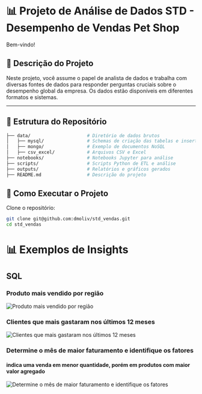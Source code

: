 # 📊 Projeto de Análise de Dados STD - Desempenho de Vendas Pet Shop

Bem-vindo!

## 📝 Descrição do Projeto

Neste projeto, você assume o papel de analista de dados e trabalha com diversas fontes de dados para responder perguntas cruciais sobre o desempenho global da empresa. Os dados estão disponíveis em diferentes formatos e sistemas.

---

## 📁 Estrutura do Repositório

```bash
├── data/                     # Diretório de dados brutos
│   ├── mysql/                # Schemas de criação das tabelas e insert dos dados
│   ├── mongo/                # Exemplo de documentos NoSQL
│   ├── csv_excel/            # Arquivos CSV e Excel
├── notebooks/                # Notebooks Jupyter para análise
├── scripts/                  # Scripts Python de ETL e análise
├── outputs/                  # Relatórios e gráficos gerados
├── README.md                 # Descrição do projeto
```

## 🚀 Como Executar o Projeto
Clone o repositório:

```bash
git clone git@github.com:dmoliv/std_vendas.git
cd std_vendas
```


# 📊 Exemplos de Insights

## SQL

### Produto mais vendido por região
<img src="https://cvws.icloud-content.com/B/AdhHt-mQOMEJtT8M0QZdtQzXzqIwAQ0WshAZKr86AFy00tDr8Lxtu1nd/vendas_por_regiao.png?o=Aj-N3sZdpmMeD4iJcgsTCXTX3SGJ-0YryePEMamXLuZO&v=1&x=3&a=CAogTWykEveZFW5qsq7DNMzTgsVDt0l0NFHNGdTF9eK3TykSbxCq66mXuTIYqsiFmbkyIgEAUgTXzqIwWgRtu1ndaiczOpgc2kfnBtXD4K-I1dda9rvNjsYEE_-KlLrZvnBvWQnZ-VvLKsFyJyOlPqvEOPsYOsmAA3UVGVxqMfZADCG-DaZpwHUk3fRXIiyijVttKA&e=1733340259&fl=&r=0668f7df-72ad-4f6b-b66a-59c33f1d25b4-1&k=K_VlRgMSpW6CaNOP875cHQ&ckc=com.apple.clouddocs&ckz=com.apple.CloudDocs&p=107&s=_re_T7PRhhiwvF87-2bOtGEtqP0&cd=i" alt="Produto mais vendido por região">


### Clientes que mais gastaram nos últimos 12 meses
<img src="https://cvws.icloud-content.com/B/AV_bH9EB52pfavqvZGc8bMLTjDFHAQkGmokSnRXBZ1Vy1wzBmq-4zztC/clientes_maiores_gastos.png?o=As9JgySkC7arjjiH1DWNhkvUw4jqpcpc3czgvWehDz60&v=1&x=3&a=CAoguhhAT7UhnRMU0J4KCnv4b2RdHX0EsNVvKPPzCenSAQcSbxDy2qmXuTIY8reFmbkyIgEAUgTTjDFHWgS4zztCaif5cK3_uxLcTLqDWNqeGT_CuJeLtFbkk1vkTv6iG3OSz0QyF5PxxrVyJwdArbdLwDvY8dvaN7PLkA9PbTgHERFWlJAxVf_qD33eVpKqM1c6vw&e=1733340257&fl=&r=4cc3f53b-22a7-4ba0-a487-cfd216e7a398-1&k=7hKUih3szO1Wc4m22KVD1Q&ckc=com.apple.clouddocs&ckz=com.apple.CloudDocs&p=107&s=K_ZE7p2cPg7fdlVBhJawdVQ7xYY&cd=i" alt="Clientes que mais gastaram nos últimos 12 meses">

### Determine o mês de maior faturamento e identifique os fatores
#### indica uma venda em menor quantidade, porém em produtos com maior valor agregado
<img src="https://cvws.icloud-content.com/B/AVzmHx-JfF4vY53JRq17tIPjatxdAZG9C1ok33Z_9UDJPhrRrbD-TD4M/mes_maior_fat.png?o=ApeWUr5Buu5ND1E7Oqw6KrbLTZ8fd5Ld6qBffD_mekDi&v=1&x=3&a=CAogjAQGJHpmVuje4MlohlCagXcxEgIYVHbJ_gH9-CTSz_QSbxDRtfWXuTIY0ZLRmbkyIgEAUgTjatxdWgT-TD4MaieidrUS3FPiohqc2MAIk_otQBol2PfuCsTb8qe1j4FVfllG-uP_ivZyJzqYIOca0k1lMoog6Nxu2JZY08JBcFG2QC08IcJAZ09HkCR_8IjS0w&e=1733341497&fl=&r=4241bcce-cc14-463b-a370-23c4a1c4a19d-1&k=ZxO0yuEw8fPY4NKbjFABhA&ckc=com.apple.clouddocs&ckz=com.apple.CloudDocs&p=107&s=pDmLMvOsZ5WHqRUvj3zF4V2qo8Y&cd=i" alt="Determine o mês de maior faturamento e identifique os fatores">